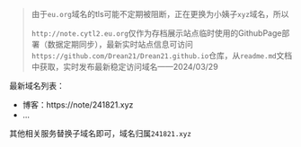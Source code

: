 > 由于`eu.org`域名的tls可能不定期被阻断，正在更换为小姨子`xyz`域名，所以
>
> `http://note.cytl2.eu.org`仅作为存档展示站点临时使用的GithubPage部署（数据定期同步），最新实时站点信息可访问`https://github.com/Drean21/Drean21.github.io`仓库，从`readme.md`文档中获取，实时发布最新稳定访问域名——2024/03/29

最新域名列表：

- 博客：https://note/241821.xyz
- ...

其他相关服务替换子域名即可，域名归属`241821.xyz`



